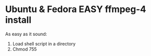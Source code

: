 Ubuntu & Fedora EASY ffmpeg-4 install
====

As easy as it sound:

1. Load shell script in a directory
2. Chmod 755 <script of your choice>.sh
3. Launch the script from terminal ./<script of your choice>.sh

NB. Only for the RPM install in Fedora you have the choice to install it or not (in the case it's already installed only).

Enjoy!
